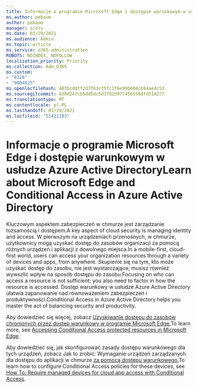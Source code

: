 ```yaml
---
title: Informacje o programie Microsoft Edge i dostępie warunkowym w usłudze Azure Active Directory
ms.author: pebaum
author: pebaum
manager: scotv
ms.date: 03/29/2021
ms.audience: Admin
ms.topic: article
ms.service: o365-administration
ROBOTS: NOINDEX, NOFOLLOW
localization_priority: Priority
ms.collection: Adm_O365
ms.custom:
- "8326"
- "9004625"
ms.openlocfilehash: 48fbcd8ff2d7f63cf5fc1f6e99b604cb84aedc53
ms.sourcegitcommit: 430d247cb5dd5dc5d1f82d977456558dfd514277
ms.translationtype: MT
ms.contentlocale: pl-PL
ms.lasthandoff: 03/29/2021
ms.locfileid: "51421103"
---
```

# <a name="learn-about-microsoft-edge-and-conditional-access-in-azure-active-directory"></a><span data-ttu-id="fbf29-102">Informacje o programie Microsoft Edge i dostępie warunkowym w usłudze Azure Active Directory</span><span class="sxs-lookup"><span data-stu-id="fbf29-102">Learn about Microsoft Edge and Conditional Access in Azure Active Directory</span></span>

<span data-ttu-id="fbf29-103">Kluczowym aspektem zabezpieczeń w chmurze jest zarządzanie tożsamością i dostępem.</span><span class="sxs-lookup"><span data-stu-id="fbf29-103">A key aspect of cloud security is managing identity and access.</span></span> <span data-ttu-id="fbf29-104">W pierwszym na urządzeniach przenośnych, w chmurze, użytkownicy mogą uzyskać dostęp do zasobów organizacji za pomocą różnych urządzeń i aplikacji z dowolnego miejsca.</span><span class="sxs-lookup"><span data-stu-id="fbf29-104">In a mobile-first, cloud-first world, users can access your organization resources through a variety of devices and apps, from anywhere.</span></span> <span data-ttu-id="fbf29-105">Skupienie się na tym, kto może uzyskać dostęp do zasobu, nie jest wystarczające; musisz również wywszlić wpływ na sposób dostępu do zasobu.</span><span class="sxs-lookup"><span data-stu-id="fbf29-105">Focusing on who can access a resource is not sufficient; you also need to factor in how the resource is accessed.</span></span> <span data-ttu-id="fbf29-106">Dostęp warunkowy w usłudze Azure Active Directory ułatwia zapanowanie nad równoważeniem zabezpieczeń i produktywności.</span><span class="sxs-lookup"><span data-stu-id="fbf29-106">Conditional Access in Azure Active Directory helps you master the act of balancing security and productivity.</span></span>

<span data-ttu-id="fbf29-107">Aby dowiedzieć się więcej, zobacz [Uzyskiwanie dostępu do zasobów chronionych przez dostęp warunkowy w programie Microsoft Edge.](https://go.microsoft.com/fwlink/?linkid=2152158)</span><span class="sxs-lookup"><span data-stu-id="fbf29-107">To learn more, see [Accessing Conditional Access protected resources in Microsoft Edge](https://go.microsoft.com/fwlink/?linkid=2152158).</span></span>

<span data-ttu-id="fbf29-108">Aby dowiedzieć się, jak skonfigurować zasady dostępu warunkowego dla tych urządzeń, zobacz Jak to zrobić: Wymaganie urządzeń zarządzanych dla dostępu do aplikacji w chmurze [za pomocą dostępu warunkowego.](https://go.microsoft.com/fwlink/?linkid=2137682)</span><span class="sxs-lookup"><span data-stu-id="fbf29-108">To learn how to configure Conditional Access policies for these devices, see [How To: Require managed devices for cloud app access with Conditional Access](https://go.microsoft.com/fwlink/?linkid=2137682).</span></span>